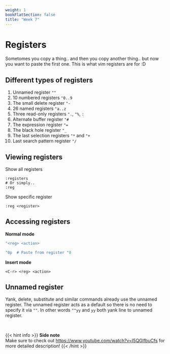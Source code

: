 ```yaml
---
weight: 1
bookFlatSection: false
title: "Week 7"
---
```


# Registers
Sometomes you copy a thing.. and then you copy another thing.. but now you want to paste the first one.
This is what vim registers are for :D


## Different types of registers
1. Unnamed register `""`
2. 10 numbered registers `"0..9`
3. The small delete register `"-`
4. 26 named registers `"a..z`
5. Three read-only registers `".`, `"%`, `:`
6. Alternate buffer register `"#`
7. The expression register `"=`
8. The black hole register `"_`
9. The last selection registers `"*` and `"+`
10. Last search pattern register `"/`

## Viewing registers
Show all registers
```vim
:registers
# Or simply..
:reg
```
Show specific register
```vim
:reg <register>
```

## Accessing registers

**Normal mode**
```v
"<reg> <action>

"0p  # Paste from register "0
```

**Insert mode**
```vim
<C-r> <reg> <action>
```

## Unnamed register
Yank, delete, substitute and similar commands already use the unnamed register.
The unnamed register acts as a default so there is no need to specify it via `""`.
In other words `""yy` and `yy` both yank line to unnamed register.

<br>

{{< hint info >}}
**Side note**  
Make sure to check out https://www.youtube.com/watch?v=I5QGlfbuCfs for more detailed description!
{{< /hint >}}

